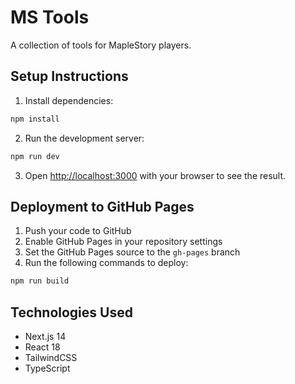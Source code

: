 # MS Tools

A collection of tools for MapleStory players.

## Setup Instructions

1. Install dependencies:
```bash
npm install
```

2. Run the development server:
```bash
npm run dev
```

3. Open [http://localhost:3000](http://localhost:3000) with your browser to see the result.

## Deployment to GitHub Pages

1. Push your code to GitHub
2. Enable GitHub Pages in your repository settings
3. Set the GitHub Pages source to the `gh-pages` branch
4. Run the following commands to deploy:
```bash
npm run build
```

## Technologies Used

- Next.js 14
- React 18
- TailwindCSS
- TypeScript 